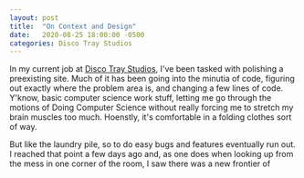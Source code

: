 ```yaml
---
layout: post
title:  "On Context and Design"
date:   2020-08-25 18:00:00 -0500
categories: Disco Tray Studios
---
```


In my current job at [Disco Tray Studios](https://discotraystudios.github.io/), I've been tasked with polishing a preexisting site. Much of it has been going into the minutia of code, figuring out exactly where the problem area is, and changing a few lines of code. Y'know, basic computer science work stuff, letting me go through the motions of Doing Computer Science without really forcing me to stretch my brain muscles too much. Hoenstly, it's comfortable in a folding clothes sort of way.

But like the laundry pile, so to do easy bugs and features eventually run out. I reached that point a few days ago and, as one does when looking up from the mess in one corner of the room, I saw there was a new frontier of 